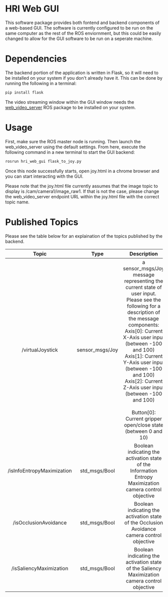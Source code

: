 # HRI Web GUI
This software package provides both fontend and backend components of a web-based GUI. The software is currently configured to be run on the same computer as the rest of the ROS enviornment, but this could be easily changed to allow for the GUI software to be run on a seperate machine.

# Dependencies
The backend portion of the application is written in Flask, so it will need to be installed on your system if you don't already have it. This can be done by running the following in a terminal:

```bash
pip install flask
```

The video streaming window within the GUI window needs the [web\_video\_server](http://wiki.ros.org/web_video_server) ROS package to be installed on your system. 

# Usage
First, make sure the ROS master node is running. Then launch the web\_video\_server using the default settings. From here, execute the following command in a new terminal to start the GUI backend:

```bash
rosrun hri_web_gui flask_to_joy.py
```
Once this node successfully starts, open joy.html in a chrome browser and you can start interacting with the GUI. 

Please note that the joy.html file currently assumes that the image topic to display is /cam/camera1/image\_raw1. If that is not the case, please change the web\_video\_server endpoint URL within the joy.html file with the correct topic name. 

# Published Topics
Please see the table below for an explaination of the topics published by the backend. 


|            Topic           |       Type      |                                                                                                                                                                                                 Description                                                                                                                                                                                                 |
|:--------------------------:|:---------------:|:-----------------------------------------------------------------------------------------------------------------------------------------------------------------------------------------------------------------------------------------------------------------------------------------------------------------------------------------------------------------------------------------------------------:|
| /virtualJoystick           | sensor\_msgs/Joy | a sensor\_msgs/Joy message representing the current state of user input. Please see the following for a description of the message components: <br>Axis[0]: Current X-Axis user input (between -100 and 100)<br>Axis[1]: Current Y-Axis user input (between -100 and 100)<br>Axis[2]: Current Z-Axis user input (between -100 and 100)<br><br>Button[0]: Current gripper open/close state (between 0 and 10) |
| /isInfoEntropyMaximization | std\_msgs/Bool   | Boolean indicating the activation state of the Information Entropy Maximization camera control objective                                                                                                                                                                                                                                                                                                    |
| /isOcclusionAvoidance      | std\_msgs/Bool   | Boolean indicating the activation state of the Occlusion Avoidance camera control objective                                                                                                                                                                                                                                                                                                                 |
| /isSaliencyMaximization    | std\_msgs/Bool   | Boolean indicating the activation state of the Saliency Maximization camera control objective                                                                                                                                                                                                                                                                                                               |
